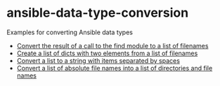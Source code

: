 # ansible-data-type-conversion
Examples for converting Ansible data types

- [Convert the result of a call to the find module to a list of filenames](https://github.com/berndfinger/ansible-data-type-conversion/blob/main/find-result-to-list-of-filenames.md)
- [Create a list of dicts with two elements from a list of filenames](https://github.com/berndfinger/ansible-data-type-conversion/blob/main/create-list-of-dicts-from-list-of-filenames.md)
- [Convert a list to a string with items separated by spaces](https://github.com/berndfinger/ansible-data-type-conversion/blob/main/list-to-space-separated-string.md)
- [Convert a list of absolute file names into a list of directories and file names](https://github.com/berndfinger/ansible-data-type-conversion/blob/main/create-list-of-dicts-from-list-of-filenames.md)
